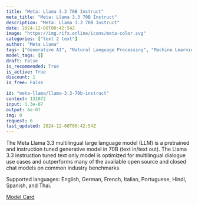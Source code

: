 ```yaml
---
title: "Meta: Llama 3.3 70B Instruct"
meta_title: "Meta: Llama 3.3 70B Instruct"
description: "Meta: Llama 3.3 70B Instruct"
date: 2024-12-08T00:42:54Z
image: "https://img.rifx.online/icons/meta-color.svg"
categories: ["text 2 text"]
author: "Meta Llama"
tags: ["Generative AI", "Natural Language Processing", "Machine Learning", "Chatbots"]
model_tags: []
draft: False
is_recommended: True
is_active: True
discount: 1
is_free: False

id: "meta-llama/llama-3.3-70b-instruct"
context: 131072
input: 1.3e-07
output: 4e-07
img: 0
request: 0
last_updated: 2024-12-08T00:42:54Z
---
```


The Meta Llama 3.3 multilingual large language model (LLM) is a pretrained and instruction tuned generative model in 70B (text in/text out). The Llama 3.3 instruction tuned text only model is optimized for multilingual dialogue use cases and outperforms many of the available open source and closed chat models on common industry benchmarks.

Supported languages: English, German, French, Italian, Portuguese, Hindi, Spanish, and Thai.

[Model Card](https://github.com/meta-llama/llama-models/blob/main/models/llama3_3/MODEL_CARD.md)

